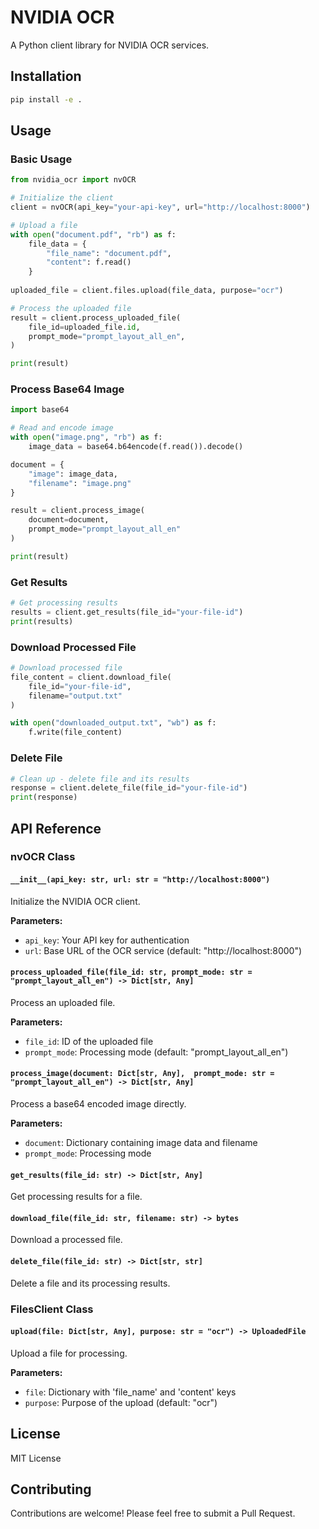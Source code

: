 # NVIDIA OCR

A Python client library for NVIDIA OCR services.

## Installation

```bash
pip install -e .
```

## Usage

### Basic Usage

```python
from nvidia_ocr import nvOCR

# Initialize the client
client = nvOCR(api_key="your-api-key", url="http://localhost:8000")

# Upload a file
with open("document.pdf", "rb") as f:
    file_data = {
        "file_name": "document.pdf",
        "content": f.read()
    }
    
uploaded_file = client.files.upload(file_data, purpose="ocr")

# Process the uploaded file
result = client.process_uploaded_file(
    file_id=uploaded_file.id,
    prompt_mode="prompt_layout_all_en",
)

print(result)
```

### Process Base64 Image

```python
import base64

# Read and encode image
with open("image.png", "rb") as f:
    image_data = base64.b64encode(f.read()).decode()

document = {
    "image": image_data,
    "filename": "image.png"
}

result = client.process_image(
    document=document,
    prompt_mode="prompt_layout_all_en"
)

print(result)
```

### Get Results

```python
# Get processing results
results = client.get_results(file_id="your-file-id")
print(results)
```

### Download Processed File

```python
# Download processed file
file_content = client.download_file(
    file_id="your-file-id",
    filename="output.txt"
)

with open("downloaded_output.txt", "wb") as f:
    f.write(file_content)
```

### Delete File

```python
# Clean up - delete file and its results
response = client.delete_file(file_id="your-file-id")
print(response)
```

## API Reference

### nvOCR Class

#### `__init__(api_key: str, url: str = "http://localhost:8000")`

Initialize the NVIDIA OCR client.

**Parameters:**
- `api_key`: Your API key for authentication
- `url`: Base URL of the OCR service (default: "http://localhost:8000")

#### `process_uploaded_file(file_id: str, prompt_mode: str = "prompt_layout_all_en") -> Dict[str, Any]`

Process an uploaded file.

**Parameters:**
- `file_id`: ID of the uploaded file
- `prompt_mode`: Processing mode (default: "prompt_layout_all_en")

#### `process_image(document: Dict[str, Any],  prompt_mode: str = "prompt_layout_all_en") -> Dict[str, Any]`

Process a base64 encoded image directly.

**Parameters:**
- `document`: Dictionary containing image data and filename
- `prompt_mode`: Processing mode

#### `get_results(file_id: str) -> Dict[str, Any]`

Get processing results for a file.

#### `download_file(file_id: str, filename: str) -> bytes`

Download a processed file.

#### `delete_file(file_id: str) -> Dict[str, str]`

Delete a file and its processing results.

### FilesClient Class

#### `upload(file: Dict[str, Any], purpose: str = "ocr") -> UploadedFile`

Upload a file for processing.

**Parameters:**
- `file`: Dictionary with 'file_name' and 'content' keys
- `purpose`: Purpose of the upload (default: "ocr")

## License

MIT License

## Contributing

Contributions are welcome! Please feel free to submit a Pull Request.
